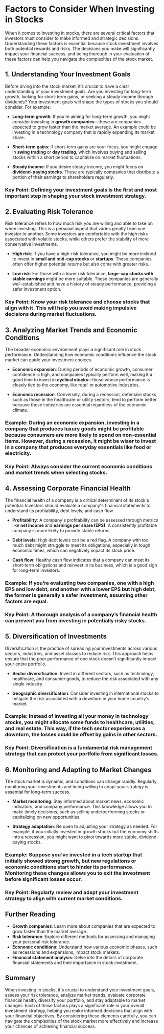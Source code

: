 # Factors to Consider When Investing in Stocks

When it comes to investing in stocks, there are several critical factors that investors must consider to make informed and strategic decisions. Understanding these factors is essential because stock investment involves both potential rewards and risks. The decisions you make will significantly impact your financial success, and being thorough in your evaluation of these factors can help you navigate the complexities of the stock market.

## 1. **Understanding Your Investment Goals**

Before diving into the stock market, it’s crucial to have a clear understanding of your investment goals. Are you investing for long-term growth, looking for short-term gains, or seeking a steady income through dividends? Your investment goals will shape the types of stocks you should consider. For example:

- **Long-term growth**: If you're aiming for long-term growth, you might consider investing in **growth companies**—these are companies expected to grow faster than the market average. An example could be investing in a technology company that is rapidly expanding its market share. 

- **Short-term gains**: If short-term gains are your focus, you might engage in **swing trading** or **day trading**, which involves buying and selling stocks within a short period to capitalize on market fluctuations.

- **Steady income**: If you desire steady income, you might focus on **dividend-paying stocks**. These are typically companies that distribute a portion of their earnings to shareholders regularly.

### **Key Point**: Defining your investment goals is the first and most important step in shaping your stock investment strategy.

## 2. **Evaluating Risk Tolerance**

Risk tolerance refers to how much risk you are willing and able to take on when investing. This is a personal aspect that varies greatly from one investor to another. Some investors are comfortable with the high risks associated with volatile stocks, while others prefer the stability of more conservative investments.

- **High risk**: If you have a high-risk tolerance, you might be more inclined to invest in **small and mid-cap stocks** or **startups**. These companies often offer higher potential returns but also come with greater risks.

- **Low risk**: For those with a lower risk tolerance, **large-cap stocks with stable earnings** might be more suitable. These companies are generally well-established and have a history of steady performance, providing a safer investment option.

### **Key Point**: Know your risk tolerance and choose stocks that align with it. This will help you avoid making impulsive decisions during market fluctuations.

## 3. **Analyzing Market Trends and Economic Conditions**

The broader economic environment plays a significant role in stock performance. Understanding how economic conditions influence the stock market can guide your investment choices.

- **Economic expansion**: During periods of economic growth, consumer confidence is high, and companies typically perform well, making it a good time to invest in **cyclical stocks**—those whose performance is closely tied to the economy, like retail or automotive industries.

- **Economic recession**: Conversely, during a recession, defensive stocks, such as those in the healthcare or utility sectors, tend to perform better because these industries are essential regardless of the economic climate.

### **Example**: During an economic expansion, investing in a company that produces luxury goods might be profitable because consumers are more likely to spend on non-essential items. However, during a recession, it might be wiser to invest in a company that produces everyday essentials like food or electricity.

### **Key Point**: Always consider the current economic conditions and market trends when selecting stocks.

## 4. **Assessing Corporate Financial Health**

The financial health of a company is a critical determinant of its stock's potential. Investors should evaluate a company's financial statements to understand its profitability, debt levels, and cash flow.

- **Profitability**: A company's profitability can be assessed through metrics like **net income** and **earnings per share (EPS)**. A consistently profitable company is more likely to provide stable returns.

- **Debt levels**: High debt levels can be a red flag. A company with too much debt might struggle to meet its obligations, especially in tough economic times, which can negatively impact its stock price.

- **Cash flow**: Healthy cash flow indicates that a company can meet its short-term obligations and reinvest in its business, which is a good sign for long-term investors.

### **Example**: If you’re evaluating two companies, one with a high EPS and low debt, and another with a lower EPS but high debt, the former is generally a safer investment, assuming other factors are equal.

### **Key Point**: A thorough analysis of a company’s financial health can prevent you from investing in potentially risky stocks.

## 5. **Diversification of Investments**

Diversification is the practice of spreading your investments across various sectors, industries, and asset classes to reduce risk. This approach helps ensure that the poor performance of one stock doesn’t significantly impact your entire portfolio.

- **Sector diversification**: Invest in different sectors, such as technology, healthcare, and consumer goods, to reduce the risk associated with any single industry.

- **Geographic diversification**: Consider investing in international stocks to mitigate the risk associated with a downturn in your home country's market.

### **Example**: Instead of investing all your money in technology stocks, you might allocate some funds to healthcare, utilities, and real estate. This way, if the tech sector experiences a downturn, the losses could be offset by gains in other sectors.

### **Key Point**: Diversification is a fundamental risk management strategy that can protect your portfolio from significant losses.

## 6. **Monitoring and Adapting to Market Changes**

The stock market is dynamic, and conditions can change rapidly. Regularly monitoring your investments and being willing to adapt your strategy is essential for long-term success.

- **Market monitoring**: Stay informed about market news, economic indicators, and company performance. This knowledge allows you to make timely decisions, such as selling underperforming stocks or capitalizing on new opportunities.

- **Strategy adaptation**: Be open to adjusting your strategy as needed. For example, if you initially invested in growth stocks but the economy shifts into a recession, you might want to pivot towards more stable, dividend-paying stocks.

### **Example**: Suppose you’ve invested in a tech startup that initially showed strong growth, but new regulations or economic conditions start to hinder its performance. Monitoring these changes allows you to exit the investment before significant losses occur.

### **Key Point**: Regularly review and adapt your investment strategy to align with current market conditions.

## Further Reading

- **Growth companies**: Learn more about companies that are expected to grow faster than the market average.
- **Risk tolerance**: Explore different methods for assessing and managing your personal risk tolerance.
- **Economic conditions**: Understand how various economic phases, such as recessions and expansions, impact stock markets.
- **Financial statement analysis**: Delve into the details of corporate financial statements and their importance in stock investment.

## Summary

When investing in stocks, it's crucial to understand your investment goals, assess your risk tolerance, analyze market trends, evaluate corporate financial health, diversify your portfolio, and stay adaptable to market changes. Each of these factors plays a significant role in your overall investment strategy, helping you make informed decisions that align with your financial objectives. By considering these elements carefully, you can navigate the complexities of the stock market more effectively and increase your chances of achieving financial success.